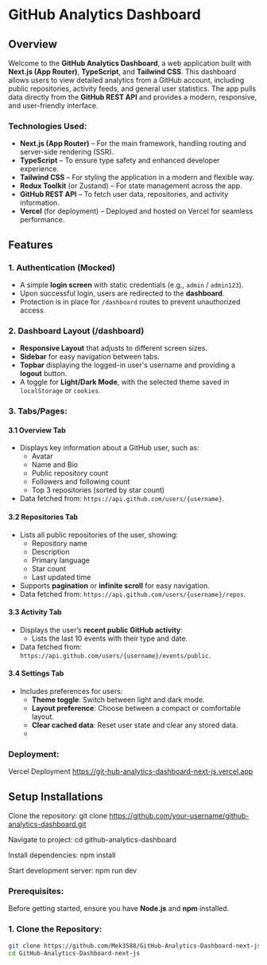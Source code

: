 # GitHub Analytics Dashboard

## Overview
Welcome to the **GitHub Analytics Dashboard**, a web application built with **Next.js (App Router)**, **TypeScript**, and **Tailwind CSS**. This dashboard allows users to view detailed analytics from a GitHub account, including public repositories, activity feeds, and general user statistics. The app pulls data directly from the **GitHub REST API** and provides a modern, responsive, and user-friendly interface.

### Technologies Used:
- **Next.js (App Router)** – For the main framework, handling routing and server-side rendering (SSR).
- **TypeScript** – To ensure type safety and enhanced developer experience.
- **Tailwind CSS** – For styling the application in a modern and flexible way.
- **Redux Toolkit** (or Zustand) – For state management across the app.
- **GitHub REST API** – To fetch user data, repositories, and activity information.
- **Vercel** (for deployment) – Deployed and hosted on Vercel for seamless performance.

## Features

### 1. **Authentication (Mocked)**
- A simple **login screen** with static credentials (e.g., `admin` / `admin123`).
- Upon successful login, users are redirected to the **dashboard**.
- Protection is in place for `/dashboard` routes to prevent unauthorized access.

### 2. **Dashboard Layout (/dashboard)**
- **Responsive Layout** that adjusts to different screen sizes.
- **Sidebar** for easy navigation between tabs.
- **Topbar** displaying the logged-in user's username and providing a **logout** button.
- A toggle for **Light/Dark Mode**, with the selected theme saved in `localStorage` or `cookies`.

### 3. **Tabs/Pages:**
#### 3.1 **Overview Tab**
- Displays key information about a GitHub user, such as:
  - Avatar
  - Name and Bio
  - Public repository count
  - Followers and following count
  - Top 3 repositories (sorted by star count)
- Data fetched from: `https://api.github.com/users/{username}`.

#### 3.2 **Repositories Tab**
- Lists all public repositories of the user, showing:
  - Repository name
  - Description
  - Primary language
  - Star count
  - Last updated time
- Supports **pagination** or **infinite scroll** for easy navigation.
- Data fetched from: `https://api.github.com/users/{username}/repos`.

#### 3.3 **Activity Tab**
- Displays the user’s **recent public GitHub activity**:
  - Lists the last 10 events with their type and date.
- Data fetched from: `https://api.github.com/users/{username}/events/public`.

#### 3.4 **Settings Tab**
- Includes preferences for users:
  - **Theme toggle**: Switch between light and dark mode.
  - **Layout preference**: Choose between a compact or comfortable layout.
  - **Clear cached data**: Reset user state and clear any stored data.
  - 
### Deployment:
Vercel Deployment
https://git-hub-analytics-dashboard-next-js.vercel.app

## Setup Installations
  Clone the repository:
  git clone https://github.com/your-username/github-analytics-dashboard.git
  
  Navigate to project:
  cd github-analytics-dashboard
  
  Install dependencies:
  npm install
  
  Start development server:
  npm run dev

### Prerequisites:
Before getting started, ensure you have **Node.js** and **npm** installed.

### 1. **Clone the Repository:**
```bash
git clone https://github.com/Mek3588/GitHub-Analytics-Dashboard-next-js.git
cd GitHub-Analytics-Dashboard-next-js
